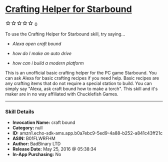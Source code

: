 # [Crafting Helper for Starbound](http://alexa.amazon.com/#skills/amzn1.echo-sdk-ams.app.b0a7ebc9-5ed9-4a88-b252-a841c43ff21c)
![0 stars](../../images/ic_star_border_black_18dp_1x.png)![0 stars](../../images/ic_star_border_black_18dp_1x.png)![0 stars](../../images/ic_star_border_black_18dp_1x.png)![0 stars](../../images/ic_star_border_black_18dp_1x.png)![0 stars](../../images/ic_star_border_black_18dp_1x.png) 0

To use the Crafting Helper for Starbound skill, try saying...

* *Alexa open craft bound*

* *how do I make an auto drive*

* *how can i build a modern platform*

This is an unofficial basic crafting helper for the PC game Starbound.
You can ask Alexa for basic crafting recipes if you need help. Basic recipes are any crafting items that do not require a special station to build. You can simply say "Alexa, ask craft bound how to make a torch".
This skill and it's maker are in no way affiliated with Chucklefish Games.

***

### Skill Details

* **Invocation Name:** craft bound
* **Category:** null
* **ID:** amzn1.echo-sdk-ams.app.b0a7ebc9-5ed9-4a88-b252-a841c43ff21c
* **ASIN:** B01FLWRFHM
* **Author:** BadBinary LTD
* **Release Date:** May 25, 2016 @ 05:38:34
* **In-App Purchasing:** No
